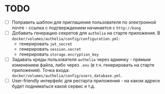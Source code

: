 # TODO

- [ ] Поправить шаблон для приглашения пользователя по электронной почте - ссылка с подтверждением начинается с ```http://kong```
- [ ] Добавить генерацию секретов для ```authelia``` на старте приложения. В ```docker/volumes/authelia/config/configuration.yml```:
  * генерировать ```jwt_secret```
  * генерировать ```session.secret```
  * генерировать ```storage.encryption_key```
- [ ] Задавать креды пользователя ```authelia``` через админку - прямым изменением файла, либо через ```.env``` (в т.ч. генерировать на старте приложения). Точка входа: ```docker/volumes/authelia/config/users_database.yml```.
- [ ] User-friendly интерфейс для рестарта приложения - на каком адресе будет подниматься какой сервис и т.д.